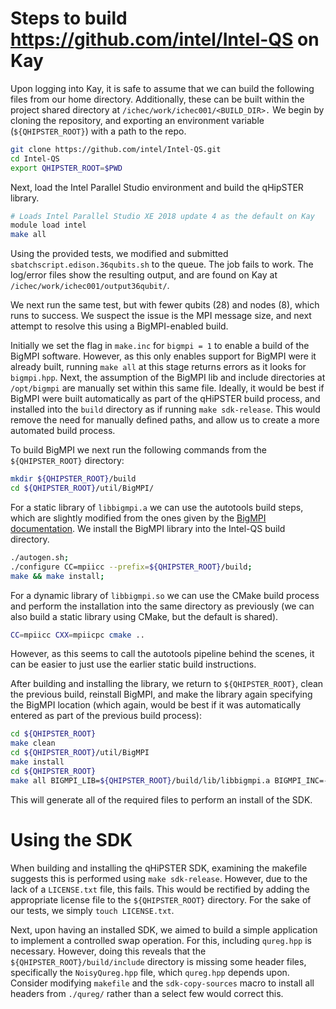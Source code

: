 # Steps to build https://github.com/intel/Intel-QS on Kay
Upon logging into Kay, it is safe to assume that we can build the following files from our home directory. Additionally, these can be built within the project shared directory at `/ichec/work/ichec001/<BUILD_DIR>.` We begin by cloning the repository, and exporting an environment variable (`${QHIPSTER_ROOT}`) with a path to the repo.

```bash
git clone https://github.com/intel/Intel-QS.git
cd Intel-QS
export QHIPSTER_ROOT=$PWD
```

Next, load the Intel Parallel Studio environment and build the qHipSTER library.
```bash
# Loads Intel Parallel Studio XE 2018 update 4 as the default on Kay
module load intel
make all
```

Using the provided tests, we modified and submitted `sbatchscript.edison.36qubits.sh` to the queue. The job fails to work. The log/error files show the resulting output, and are found on Kay at `/ichec/work/ichec001/output36qubit/`.

We next run the same test, but with fewer qubits (28) and nodes (8), which runs to success. We suspect the issue is the MPI message size, and next attempt to resolve this using a BigMPI-enabled build.

Initially we set the flag in `make.inc` for `bigmpi = 1` to enable a build of the BigMPI software. However, as this only enables support for BigMPI were it already built, running `make all` at this stage returns errors as it looks for `bigmpi.hpp`. Next, the assumption of the BigMPI lib and include directories at `/opt/bigmpi` are manually set within this same file. Ideally, it would be best if BigMPI were built automatically as part of the qHiPSTER build process, and installed into the `build` directory as if running `make sdk-release`. This would remove the need for manually defined paths, and allow us to create a more automated build process.

To build BigMPI we next run the following commands from the `${QHIPSTER_ROOT}` directory:
```bash
mkdir ${QHIPSTER_ROOT}/build
cd ${QHIPSTER_ROOT}/util/BigMPI/
```

For a static library of `libbigmpi.a` we can use the autotools build steps, which are slightly modified from the ones given by the [BigMPI documentation](https://github.com/intel/Intel-QS/blob/consistent-naming/util/BigMPI/INSTALL.md). We install the BigMPI library into the Intel-QS build directory.
```bash
./autogen.sh;
./configure CC=mpiicc --prefix=${QHIPSTER_ROOT}/build;
make && make install;
```

For a dynamic library of `libbigmpi.so` we can use the CMake build process and perform the installation into the same directory as previously (we can also build a static library using CMake, but the default is shared).
```bash
CC=mpiicc CXX=mpiicpc cmake ..
```
However, as this seems to call the autotools pipeline behind the scenes, it can be easier to just use the earlier static build instructions.


After building and installing the library, we return to `${QHIPSTER_ROOT}`, clean the previous build, reinstall BigMPI, and make the library again specifying the BigMPI location (which again, would be best if it was automatically entered as part of the previous build process):
```bash
cd ${QHIPSTER_ROOT}
make clean
cd ${QHIPSTER_ROOT}/util/BigMPI
make install 
cd ${QHIPSTER_ROOT}
make all BIGMPI_LIB=${QHIPSTER_ROOT}/build/lib/libbigmpi.a BIGMPI_INC=-I${QHIPSTER_ROOT}/build/include
```

This will generate all of the required files to perform an install of the SDK.

# Using the SDK
When building and installing the qHiPSTER SDK, examining the makefile suggests this is performed using `make sdk-release`. However, due to the lack of a `LICENSE.txt` file, this fails. This would be rectified by adding the appropriate license file to the `${QHIPSTER_ROOT}` directory. For the sake of our tests, we simply `touch LICENSE.txt`.

Next, upon having an installed SDK, we aimed to build a simple application to implement a controlled swap operation. For this, including `qureg.hpp` is necessary. However, doing this reveals that the `${QHIPSTER_ROOT}/build/include` directory is missing some header files, specifically the `NoisyQureg.hpp` file, which `qureg.hpp` depends upon. Consider modifying `makefile` and the `sdk-copy-sources` macro to install all headers from `./qureg/` rather than a select few would correct this.

